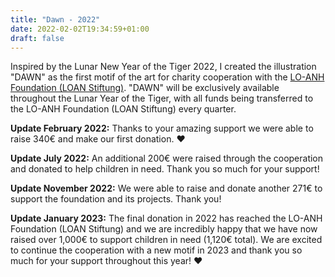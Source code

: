 ```yaml
---
title: "Dawn - 2022"
date: 2022-02-02T19:34:59+01:00
draft: false
---
```


Inspired by the Lunar New Year of the Tiger 2022, I created the illustration "DAWN" as the first motif of the art for charity cooperation with the [LO-ANH Foundation (LOAN Stiftung)](https://loan-stiftung.de/?lang=en). "DAWN" will be exclusively available throughout the Lunar Year of the Tiger, with all funds being transferred to the LO-ANH Foundation (LOAN Stiftung) every quarter.

**Update February 2022:** Thanks to your amazing support we were able to raise 340€ and make our first donation. ❤️

**Update July 2022:** An additional 200€ were raised through the cooperation and donated to help children in need. Thank you so much for your support!

**Update November 2022:** We were able to raise and donate another 271€ to support the foundation and its projects. Thank you!

**Update January 2023:** The final donation in 2022 has reached the LO-ANH Foundation (LOAN Stiftung) and we are incredibly happy that we have now raised over 1,000€ to support children in need (1,120€ total). We are excited to continue the cooperation with a new motif in 2023 and thank you so much for your support throughout this year! ❤️

